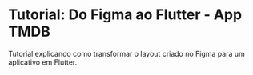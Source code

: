 # Tutorial: Do Figma ao Flutter - App TMDB

Tutorial explicando como transformar o layout criado no Figma para um aplicativo em Flutter.



